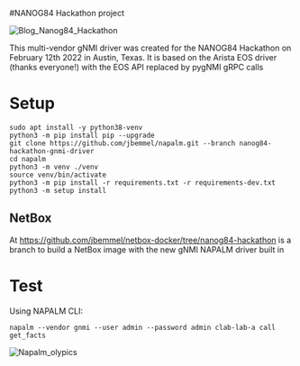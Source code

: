 #NANOG84 Hackathon project

![Blog_Nanog84_Hackathon](https://user-images.githubusercontent.com/2031627/153724164-65441a81-5684-4ed7-96ee-54980790a962.png)

This multi-vendor gNMI driver was created for the NANOG84 Hackathon on February 12th 2022 in Austin, Texas.
It is based on the Arista EOS driver (thanks everyone!) with the EOS API replaced by pygNMI gRPC calls

# Setup

```
sudo apt install -y python38-venv
python3 -m pip install pip --upgrade
git clone https://github.com/jbemmel/napalm.git --branch nanog84-hackathon-gnmi-driver
cd napalm
python3 -m venv ./venv
source venv/bin/activate
python3 -m pip install -r requirements.txt -r requirements-dev.txt
python3 -m setup install
```

## NetBox
At https://github.com/jbemmel/netbox-docker/tree/nanog84-hackathon is a branch to build a NetBox image with the new gNMI NAPALM driver built in

# Test
Using NAPALM CLI:
```
napalm --vendor gnmi --user admin --password admin clab-lab-a call get_facts
```

![Napalm_olypics](https://user-images.githubusercontent.com/2031627/153724175-69f9fcd0-bcbe-49e5-8676-89de32c1f9b3.png)
